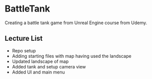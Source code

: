 # BattleTank
Creating a battle tank game from Unreal Engine course from Udemy.

## Lecture List
* Repo setup
* Adding starting files with map having used the landscape
* Updated landscape of map
* Added tank and setup camera view
* Added UI and main menu